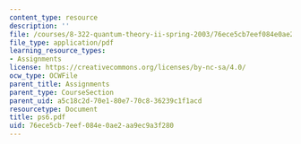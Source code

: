 ```yaml
---
content_type: resource
description: ''
file: /courses/8-322-quantum-theory-ii-spring-2003/76ece5cb7eef084e0ae2aa9ec9a3f280_ps6.pdf
file_type: application/pdf
learning_resource_types:
- Assignments
license: https://creativecommons.org/licenses/by-nc-sa/4.0/
ocw_type: OCWFile
parent_title: Assignments
parent_type: CourseSection
parent_uid: a5c18c2d-70e1-80e7-70c8-36239c1f1acd
resourcetype: Document
title: ps6.pdf
uid: 76ece5cb-7eef-084e-0ae2-aa9ec9a3f280
---
```


